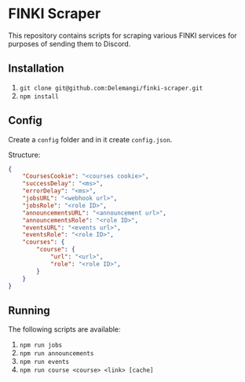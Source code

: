# FINKI Scraper

This repository contains scripts for scraping various FINKI services for purposes of sending them to Discord.

## Installation

1. `git clone git@github.com:Delemangi/finki-scraper.git`
2. `npm install`

## Config

Create a `config` folder and in it create `config.json`.

Structure:

```json
{
    "CoursesCookie": "<courses cookie>",
    "successDelay": "<ms>",
    "errorDelay": "<ms>",
    "jobsURL": "<webhook url>",
    "jobsRole": "<role ID>",
    "announcementsURL": "<announcement url>",
    "announcementsRole": "<role ID>",
    "eventsURL": "<events url>",
    "eventsRole": "<role ID>",
    "courses": {
        "course": {
            "url": "<url>",
            "role": "<role ID>",
        }
    }
}
```

## Running

The following scripts are available:

1. `npm run jobs`
2. `npm run announcements`
3. `npm run events`
4. `npm run course <course> <link> [cache]`
